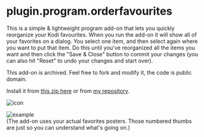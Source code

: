 # plugin.program.orderfavourites
This is a simple & lightweight program add-on that lets you quickly reorganize your Kodi favourites. 
When you run the add-on it will show all of your favorites on a dialog.
You select one item, and then select again where you want to put that item. Do this until you've reorganized all the items you want and then click the "Save & Close" button to commit your changes (you can also hit "Reset" to undo your changes and start over).

This add-on is archived. Feel free to fork and modify it, the code is public domain.

Install it from [this zip here](https://github.com/doko-desuka/doko.repository/raw/master/plugin.program.orderfavourites/plugin.program.orderfavourites-1.1.1.zip) or from [my repository](https://github.com/dokoab/doko.repository/releases).

![icon](https://github.com/doko-desuka/plugin.program.orderfavourites/raw/master/icon.png)

![example](https://images2.imgbox.com/a0/04/ISjDXt4Z_o.gif)  
(The add-on uses your actual favorites posters. Those numbered thumbs are just so you can understand what's going on.)
